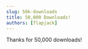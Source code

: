 ```yaml
---
slug: 50k-downloads
title: 50,000 Downloads!
authors: [flapjack]
---
```


Thanks for 50,000 downloads!